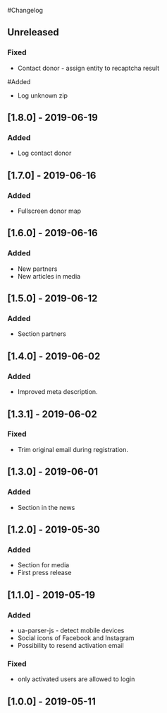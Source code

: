 #Changelog

## Unreleased
### Fixed
- Contact donor - assign entity to recaptcha result

#Added
- Log unknown zip 

## [1.8.0] - 2019-06-19
### Added
- Log contact donor

## [1.7.0] - 2019-06-16
### Added
- Fullscreen donor map

## [1.6.0] - 2019-06-16
### Added
- New partners
- New articles in media

## [1.5.0] - 2019-06-12
### Added
- Section partners

## [1.4.0] - 2019-06-02
### Added
- Improved meta description.

## [1.3.1] - 2019-06-02
### Fixed
- Trim original email during registration.

## [1.3.0] - 2019-06-01
### Added
- Section in the news

## [1.2.0] - 2019-05-30
### Added
- Section for media
- First press release

## [1.1.0] - 2019-05-19
### Added
- ua-parser-js - detect mobile devices
- Social icons of Facebook and Instagram
- Possibility to resend activation email

### Fixed
- only activated users are allowed to login

## [1.0.0] - 2019-05-11
